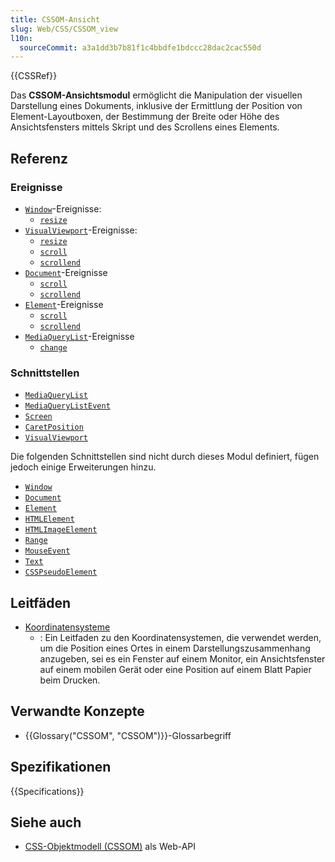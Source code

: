 ```yaml
---
title: CSSOM-Ansicht
slug: Web/CSS/CSSOM_view
l10n:
  sourceCommit: a3a1dd3b7b81f1c4bbdfe1bdccc28dac2cac550d
---
```


{{CSSRef}}

Das **CSSOM-Ansichtsmodul** ermöglicht die Manipulation der visuellen Darstellung eines Dokuments, inklusive der Ermittlung der Position von Element-Layoutboxen, der Bestimmung der Breite oder Höhe des Ansichtsfensters mittels Skript und des Scrollens eines Elements.

## Referenz

### Ereignisse

- [`Window`](/de/docs/Web/API/Window)-Ereignisse:
  - [`resize`](/de/docs/Web/API/Window/resize_event)
- [`VisualViewport`](/de/docs/Web/API/VisualViewport)-Ereignisse:
  - [`resize`](/de/docs/Web/API/VisualViewport/resize_event)
  - [`scroll`](/de/docs/Web/API/VisualViewport/scroll_event)
  - [`scrollend`](/de/docs/Web/API/VisualViewport/scrollend_event)
- [`Document`](/de/docs/Web/API/Document)-Ereignisse
  - [`scroll`](/de/docs/Web/API/Document/scroll_event)
  - [`scrollend`](/de/docs/Web/API/Document/scrollend_event)
- [`Element`](/de/docs/Web/API/Element)-Ereignisse
  - [`scroll`](/de/docs/Web/API/Element/scroll_event)
  - [`scrollend`](/de/docs/Web/API/Element/scrollend_event)
- [`MediaQueryList`](/de/docs/Web/API/MediaQueryList)-Ereignisse
  - [`change`](/de/docs/Web/API/MediaQueryList/change_event)

### Schnittstellen

- [`MediaQueryList`](/de/docs/Web/API/MediaQueryList)
- [`MediaQueryListEvent`](/de/docs/Web/API/MediaQueryListEvent)
- [`Screen`](/de/docs/Web/API/Screen)
- [`CaretPosition`](/de/docs/Web/API/CaretPosition)
- [`VisualViewport`](/de/docs/Web/API/VisualViewport)

Die folgenden Schnittstellen sind nicht durch dieses Modul definiert, fügen jedoch einige Erweiterungen hinzu.

- [`Window`](/de/docs/Web/API/Window)
- [`Document`](/de/docs/Web/API/Document)
- [`Element`](/de/docs/Web/API/Element)
- [`HTMLElement`](/de/docs/Web/API/HTMLElement)
- [`HTMLImageElement`](/de/docs/Web/API/HTMLImageElement)
- [`Range`](/de/docs/Web/API/Range)
- [`MouseEvent`](/de/docs/Web/API/MouseEvent)
- [`Text`](/de/docs/Web/API/Text)
- [`CSSPseudoElement`](/de/docs/Web/API/CSSPseudoElement)

## Leitfäden

- [Koordinatensysteme](/de/docs/Web/CSS/CSSOM_view/Coordinate_systems)
  - : Ein Leitfaden zu den Koordinatensystemen, die verwendet werden, um die Position eines Ortes in einem Darstellungszusammenhang anzugeben, sei es ein Fenster auf einem Monitor, ein Ansichtsfenster auf einem mobilen Gerät oder eine Position auf einem Blatt Papier beim Drucken.

## Verwandte Konzepte

- {{Glossary("CSSOM", "CSSOM")}}-Glossarbegriff

## Spezifikationen

{{Specifications}}

## Siehe auch

- [CSS-Objektmodell (CSSOM)](/de/docs/Web/API/CSS_Object_Model) als Web-API

